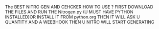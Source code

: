 The BEST NITRO GEN AND CEHCKER
HOW TO USE ?
FIRST DOWNLOAD THE FILES AND RUN THE Nitrogen.py  (U MUST HAVE PYTHON INSTALLED)OR INSTALL IT FROM python.org THEN IT WILL ASK U QUANTITY AND A WEEBHOOK THEN U NITRO WILL START GENERATING
